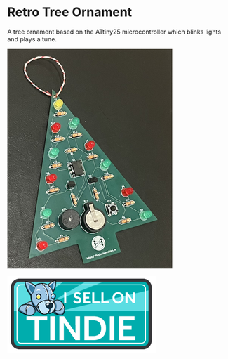 # Retro Tree Ornament

A tree ornament based on the ATtiny25 microcontroller which blinks lights and plays a tune. 

<img src="assembled.png" height="500"/>

<a href="https://www.tindie.com/products/fusionindustries/retro-tree-ornament/"><img src="tindie.png"/></a>